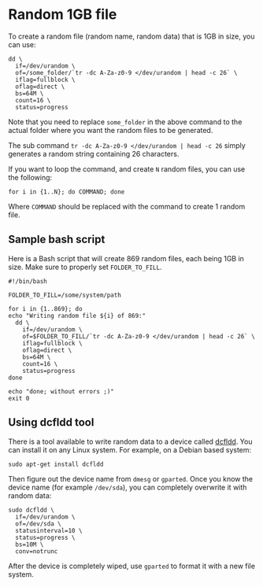 # Random 1GB file

To create a random file (random name, random data) that is 1GB in size, you can use:

```
dd \
  if=/dev/urandom \
  of=/some_folder/`tr -dc A-Za-z0-9 </dev/urandom | head -c 26` \
  iflag=fullblock \
  oflag=direct \
  bs=64M \
  count=16 \
  status=progress
```

Note that you need to replace `some_folder` in the above command to the actual folder where you want the random files to be generated.

The sub command `tr -dc A-Za-z0-9 </dev/urandom | head -c 26` simply generates a random string containing 26 characters.

If you want to loop the command, and create `N` random files, you can use the following:

```
for i in {1..N}; do COMMAND; done
```

Where `COMMAND` should be replaced with the command to create 1 random file.

## Sample bash script

Here is a Bash script that will create 869 random files, each being 1GB in size. Make sure to properly set `FOLDER_TO_FILL`.

```
#!/bin/bash

FOLDER_TO_FILL=/some/system/path

for i in {1..869}; do
echo "Writing random file ${i} of 869:"
  dd \
    if=/dev/urandom \
    of=$FOLDER_TO_FILL/`tr -dc A-Za-z0-9 </dev/urandom | head -c 26` \
    iflag=fullblock \
    oflag=direct \
    bs=64M \
    count=16 \
    status=progress
done

echo "done; without errors ;)"
exit 0
```

## Using dcfldd tool

There is a tool available to write random data to a device called [dcfldd](https://github.com/resurrecting-open-source-projects/dcfldd). You can install it on any Linux system. For example, on a Debian based system:

```shell
sudo apt-get install dcfldd
```

Then figure out the device name from `dmesg` or `gparted`. Once you know the device name (for example `/dev/sda`), you can completely overwrite it with random data:

```shell
sudo dcfldd \
  if=/dev/urandom \
  of=/dev/sda \
  statusinterval=10 \
  status=progress \
  bs=10M \
  conv=notrunc 
```

After the device is completely wiped, use `gparted` to format it with a new file system.
